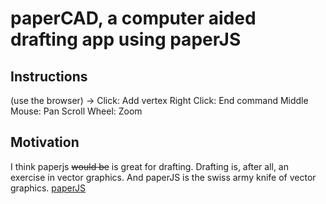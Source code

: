# paperCAD, a computer aided drafting app using paperJS

## Instructions

(use the browser) ->
Click: Add vertex
Right Click: End command
Middle Mouse: Pan
Scroll Wheel: Zoom

## Motivation

I think paperjs ~~would be~~ is great for drafting.
Drafting is, after all, an exercise in vector graphics.
And paperJS is the swiss army knife of vector graphics.
[paperJS](paperjs.org)
